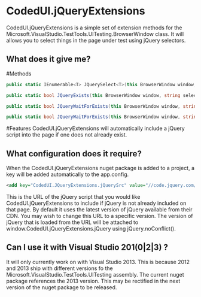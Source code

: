 CodedUI.jQueryExtensions
========================

CodedUI.jQueryExtensions is a simple set of extension methods for the Microsoft.VisualStudio.TestTools.UITesting.BrowserWindow class. It will allows you to select things in the page under test using jQuery selectors.

What does it give me?
---------------------

#Methods

```csharp
public static IEnumerable<T> JQuerySelect<T>(this BrowserWindow window, string selector)
```

```csharp
public static bool JQueryExists(this BrowserWindow window, string selector)
```

```csharp
public static bool JQueryWaitForExists(this BrowserWindow window, string selector)
```

```csharp
public static bool JQueryWaitForExists(this BrowserWindow window, string selector, int timeoutMilliSeconds)
```

#Features
CodedUI.jQueryExtensions will automatically include a jQuery script into the page if one does not already exist.

What configuration does it require?
-----------------------------------

When the CodedUI.jQueryExtensions nuget package is added to a project, a <appSetting> key will be added automatically to the app.config.

```xml
<add key="CodedUI.JQueryExtensions.jQuerySrc" value="//code.jquery.com/jquery-latest.min.js" />
```

This is the URL of the jQuery script that you would like CodedUI.jQueryExtensions to include if jQuery is not already included on that page. By default it uses the latest version of jQuery available from their CDN. You may wish to change this URL to a specific version. The version of jQuery that is loaded from the URL will be attached to window.CodedUI.jQueryExtensions.jQuery using jQuery.noConflict().


Can I use it with Visual Studio 201(0|2|3) ?
----------------------------------------------

It will only currently work on with Visual Studio 2013. This is because 2012 and 2013 ship with different versions fo the Microsoft.VisualStudio.TestTools.UITesting assembly. The current nuget package references the 2013 version. This may be rectified in the next version of the nuget package to be released.
